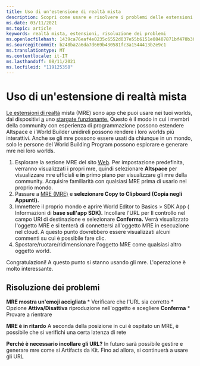 ```yaml
---
title: Uso di un'estensione di realtà mista
description: Scopri come usare e risolvere i problemi delle estensioni di realtà mista per estendere e adattare i tuoi ambienti AltspaceVR.
ms.date: 03/11/2021
ms.topic: article
keywords: realtà mista, estensioni, risoluzione dei problemi
ms.openlocfilehash: 1439ca76eaf4e0235c6552d037e55b6151e08407871bf470b3011b6cf8cbccd5
ms.sourcegitcommit: b248ba2a6da7d669b430581fc3a1544413b2e9c1
ms.translationtype: MT
ms.contentlocale: it-IT
ms.lasthandoff: 08/11/2021
ms.locfileid: "119125358"
---
```

# <a name="using-a-mixed-reality-extension"></a>Uso di un'estensione di realtà mista

[Le estensioni di realtà](https://developer.altvr.com/) mista (MRE) sono app che puoi usare nei tuoi worlds, dai dispositivi [a](https://account.altvr.com/mres/1173667287173955931) uno [stargate funzionante.](https://account.altvr.com/mres/1152987031857529562) Questo è il modo in cui i membri della community con esperienza di programmazione possono estendere Altspace e i World Builder unidireli possono rendere i loro worlds più interattivi. Anche se gli mre possono essere usati da chiunque in un mondo, solo le persone del World Building Program possono esplorare e generare mre nei loro worlds. 

1. Esplorare la sezione MRE del sito [Web](https://account.altvr.com/mres). Per impostazione predefinita, verranno visualizzati i propri mre, quindi selezionare **Altspace** per visualizzare mre ufficiali e **in** primo piano per visualizzare gli mre della community. Acquisire familiarità con qualsiasi MRE prima di usarlo nel proprio mondo. 
2. Passare a [MRE (MRE)](https://account.altvr.com/mres/1173667287173955931) e **selezionare Copy to Clipboard (Copia negli Appunti).** 
3. Immettere il proprio mondo e aprire World Editor to Basics > SDK App ( Informazioni di **base sull'app SDK).** Incollare l'URL per Il controllo nel campo URI di destinazione e selezionare **Conferma.** Verrà visualizzato l'oggetto MRE e si tenterà di connettersi all'oggetto MRE in esecuzione nel cloud. A questo punto dovrebbero essere visualizzati alcuni commenti su cui è possibile fare clic.
4. Spostare/ruotare/ridimensionare l'oggetto MRE come qualsiasi altro oggetto world.

Congratulazioni! A questo punto si stanno usando gli mre. L'operazione è molto interessante.

## <a name="troubleshooting"></a>Risoluzione dei problemi

**MRE mostra un'emoji accigliata** 
    * Verificare che l'URL sia corretto
    * Opzione **Attiva/Disattiva** riproduzione nell'oggetto e scegliere **Conferma**
    * Provare a rientrare

**MRE è in ritardo** A seconda della posizione in cui è ospitato un MRE, è possibile che si verifichi una certa latenza di rete

**Perché è necessario incollare gli URL?**
In futuro sarà possibile gestire e generare mre come si Artifacts da Kit. Fino ad allora, si continuerà a usare gli URL